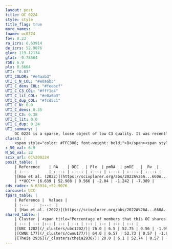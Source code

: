 ```yaml
---
layout: post
title: OC 0224
style: style
title_flag: true
more_names: 
fname: oc0224
fov: 0.23
ra_icrs: 6.63914
de_icrs: 52.9076
glon: 119.12134
glat: -9.78564
r50: 6.9
plx: 0.5664
UTI: "0.03"
UTI_COLOR: "#e4aab3"
UTI_C_N_COL: "#e0a6b3"
UTI_C_dens_COL: "#feebcf"
UTI_C_C3_COL: "#fff1d4"
UTI_C_lit_COL: "#e0a6b3"
UTI_C_dup_COL: "#fcd5c1"
UTI_C_N: 0.0
UTI_C_dens: 0.35
UTI_C_C3: 0.38
UTI_C_lit: 0.0
UTI_C_dup: 0.24
UTI_summary: |
    OC 0224 is a sparse, loose object of low C3 quality. It was recently reported in the literature.<br><br><span style="color: #99180f; font-weight: bold;">Warning: </span>This is likely a duplicate object, which shares a large percentage of members with at least one previously reported entry.<br><br><span style="color: #99180f; font-weight: bold;">Warning: </span>contains less than 25 stars with <i>P>0.5</i> estimated.
class3: |
    <span style="color: #FFC300; font-weight: bold;">B</span><span style="color: red; font-weight: bold;">C</span>
r_50_val: 6.9
N_50_val: 22
scix_url: OC%200224
posit_table: |
    | Reference    | RA    | DEC   | Plx  | pmRA  | pmDE   |  Rv  |
    | :---         | :---: | :---: | :---: | :---: | :---: | :---: |
    |[Hao et al. (2022)](https://scixplorer.org/abs/2022A%26A...660A...4H) | 6.597 | 52.946 | 0.564 | -2.081 | -1.144 | -- |
    | **UCC** |6.639 | 52.908 | 0.566 | -2.04 | -1.242 | -7.389 | 
cds_radec: 6.63914,+52.9076
carousel: UCC
fpars_table: |
    | Reference |  Values |
    | :---  |  :---:  |
    | [Hao et al. (2022)](https://scixplorer.org/abs/2022A%26A...660A...4H) | `AG=1.94, age=7.7, Z=0.025` |
shared_table: |
    | Cluster | <span title="Percentage of members that this OC shares with the ones listed">%</span>   | RA   | DEC   | Plx   | pmRA  | pmDE  | Rv | UTI |
    | :-: | :-: |:-: | :-: | :-: | :-: | :-: | :-: | :-: |
    |[UBC 1202](/_clusters/ubc1202/)| 76.0 | 6.5 | 52.75 | 0.56 | -1.99 | -1.27 | -17.01 |0.33 |
    |[CWNU 177](/_clusters/cwnu177/)| 64.0 | 6.57 | 52.73 | 0.57 | -1.99 | -1.27 | -- |0.0 |
    |[Theia 2936](/_clusters/theia2936/)| 20.0 | 6.1 | 52.74 | 0.57 | -1.99 | -1.32 | -37.72 |0.01 |
---
```

